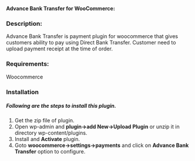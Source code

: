 <strong>Advance Bank Transfer for WooCommerce:</strong>

<h3>Description:</h3>
Advance Bank Transfer is payment plugin for woocommerce that gives customers ability to pay using Direct Bank Transfer. Customer need to upload payment receipt at the time of order.

<h3>Requirements:</h3>
Woocommerce


<h3>Installation</h3>
<h5>Following are the steps to install this plugin.</h5>
<ol>
<li> Get the zip file of plugin.</li>
<li> Open wp-admin and <strong>plugin->add New->Upload Plugin</strong> or unzip it in directory wp-content/plugins.</li>
<li> Install and <strong>Activate</strong> plugin.</li>
<li> Goto <strong>woocommerce->settings->payments</strong> and click on <strong>Advance Bank Transfer</strong> option to configure.</li>
